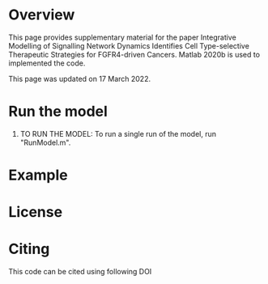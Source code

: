 # Overview 

This page provides supplementary material for the paper Integrative Modelling of Signalling Network Dynamics Identifies Cell Type-selective Therapeutic Strategies for FGFR4-driven Cancers. Matlab 2020b is used to implemented the code. 

This page was updated on 17 March 2022.


# Run the model

1. TO RUN THE MODEL: To run a single run of the model, run "RunModel.m".



# Example


# License


# Citing
This code can be cited using following DOI
